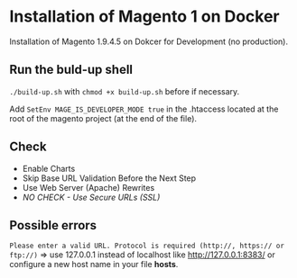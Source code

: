 # Installation of Magento 1 on Docker

Installation of Magento 1.9.4.5 on Dokcer for Development (no production).

## Run the buld-up shell

`./build-up.sh` with `chmod +x build-up.sh` before if necessary.

Add `SetEnv MAGE_IS_DEVELOPER_MODE true` in the .htaccess located at the root of the magento project (at the end of the file).

## Check

- Enable Charts
- Skip Base URL Validation Before the Next Step
- Use Web Server (Apache) Rewrites
- *NO CHECK - Use Secure URLs (SSL)*

## Possible errors

`Please enter a valid URL. Protocol is required (http://, https:// or ftp://)` => use 127.0.0.1 instead of localhost like http://127.0.0.1:8383/ or configure a new host name in your file **hosts**.
